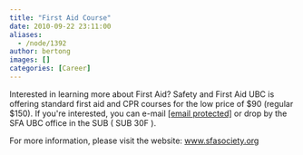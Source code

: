 ```yaml
---
title: "First Aid Course"
date: 2010-09-22 23:11:00
aliases:
  - /node/1392
author: bertong
images: []
categories: [Career]
---
```


Interested in learning more about First Aid? Safety and First Aid UBC is offering standard first aid and CPR courses for the low price of $90 (regular $150). If you're interested, you can e-mail [\[email protected\]](/cdn-cgi/l/email-protection) or drop by the SFA UBC office in the SUB ( SUB 30F ).

For more information, please visit the website: www.sfasociety.org
